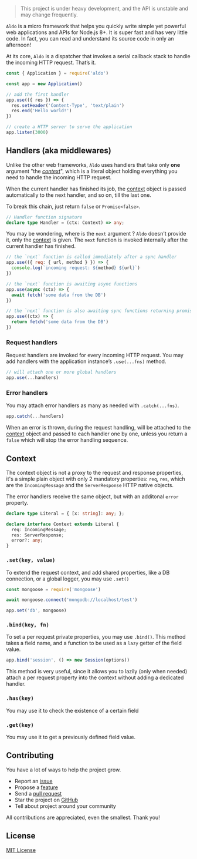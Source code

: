 
> This project is under heavy development, and the API is unstable and may change frequently.

`Aldo` is a micro framework that helps you quickly write simple yet powerful web applications and APIs for Node.js 8+.
It is super fast and has very little code.
In fact, you can read and understand its source code in only an afternoon!

At its core, `Aldo` is a dispatcher that invokes a serial callback stack to handle the incoming HTTP request. That’s it.

```js
const { Application } = require('aldo')

const app = new Application()

// add the first handler
app.use(({ res }) => {
  res.setHeader('Content-Type', 'text/plain')
  res.end('Hello world!')
})

// create a HTTP server to serve the application
app.listen(3000)
```

## Handlers (aka middlewares)
Unlike the other web frameworks, `Aldo` uses handlers that take only **one** argument "the [*context*](#context)", which is a literal object holding everything you need to handle the incoming HTTP request.

When the current handler has finished its job, the [context](#context) object is passed automatically to the next handler, and so on, till the last one.

To break this chain, just return `false` or `Promise<false>`.

```ts
// Handler function signature
declare type Handler = (ctx: Context) => any;
```

You may be wondering, where is the `next` argument ?
`Aldo` doesn't provide it, only the [context](#context) is given.
The `next` function is invoked internally after the current handler has finished.

```js
// the `next` function is called immediately after a sync handler
app.use(({ req: { url, method } }) => {
  console.log(`incoming request: ${method} ${url}`)
})

// the `next` function is awaiting async functions
app.use(async (ctx) => {
  await fetch('some data from the DB')
})

// the `next` function is also awaiting sync functions returning promises
app.use((ctx) => {
  return fetch('some data from the DB')
})
```

### Request handlers
Request handlers are invoked for every incoming HTTP request.
You may add handlers with the application instance’s `.use(...fns)` method.

```js
// will attach one or more global handlers
app.use(...handlers)
```

### Error handlers
You may attach error handlers as many as needed with `.catch(...fns)`.

```js
app.catch(...handlers)
```

When an error is thrown, during the request handling, will be attached to the [context](#context) object and passed to each handler one by one, unless you return a `false` which will stop the error handling sequence.

## Context
The context object is not a proxy to the request and response properties, it's a simple plain object with only 2 mandatory properties: `req`, `res`, which are the `IncomingMessage` and the `ServerResponse` HTTP native objects.

The error handlers receive the same object, but with an additonal `error` property.

```ts
declare type Literal = { [x: string]: any; };

declare interface Context extends Literal {
  req: IncomingMessage;
  res: ServerResponse;
  error?: any;
}
```

### `.set(key, value)`
To extend the request context, and add shared properties, like a DB connection, or a global logger, you may use `.set()`

```js
const mongoose = require('mongoose')

await mongoose.connect('mongodb://localhost/test')

app.set('db', mongoose)
```

### `.bind(key, fn)`
To set a per request private properties, you may use `.bind()`. This method takes a field name, and a function to be used as a `lazy` getter of the field value.

```js
app.bind('session', () => new Session(options))
```

This method is very useful, since it allows you to lazily (only when needed) attach a per request property into the context without adding a dedicated handler.

### `.has(key)`
You may use it to check the existence of a certain field

### `.get(key)`
You may use it to get a previously defined field value.

## Contributing
You have a lot of ways to help the project grow.

- Report an [issue](https://github.com/aldojs/aldo/issues)
- Propose a [feature](https://github.com/aldojs/aldo/issues)
- Send a [pull request](https://github.com/aldojs/aldo/pulls)
- Star the project on [GitHub](https://github.com/aldojs/aldo)
- Tell about project around your community

All contributions are appreciated, even the smallest. Thank you!

## License
[MIT License](https://opensource.org/licenses/MIT)
